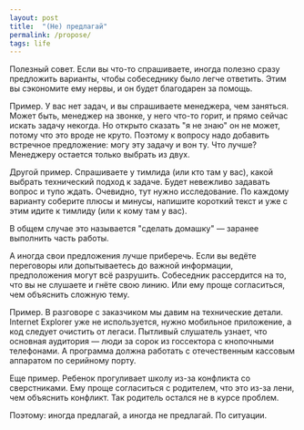 ```yaml
---
layout: post
title:  "(Не) предлагай"
permalink: /propose/
tags: life
---
```


Полезный совет. Если вы что-то спрашиваете, иногда полезно сразу предложить
варианты, чтобы собеседнику было легче ответить. Этим вы сэкономите ему нервы, и
он будет благодарен за помощь.

Пример. У вас нет задач, и вы спрашиваете менеджера, чем заняться. Может быть,
менеджер на звонке, у него что-то горит, и прямо сейчас искать задачу
некогда. Но открыто сказать "я не знаю" он не может, потому что это вроде не
круто. Поэтому к вопросу надо добавить встречное предложение: могу эту задачу и
вон ту. Что лучше? Менеджеру остается только выбрать из двух.

Другой пример. Спрашиваете у тимлида (или кто там у вас), какой выбрать
технический подход к задаче. Будет невежливо задавать вопрос и тупо
ждать. Очевидно, тут нужно исследование. По каждому варианту соберите плюсы и
минусы, напишите короткий текст и уже с этим идите к тимлиду (или к кому там у
вас).

В общем случае это называется "сделать домашку" — заранее выполнить часть
работы.

А иногда свои предложения лучше приберечь. Если вы ведёте переговоры или
допытываетесь до важной информации, предположения могут всё
разрушить. Собеседник рассердится на то, что вы не слушаете и гнёте свою
линию. Или ему проще согласиться, чем объяснить сложную тему.

Пример. В разговоре с заказчиком мы давим на технические детали. Internet
Explorer уже не используется, нужно мобильное приложение, а код следует очистить
от легаси. Пытливый слушатель узнает, что основная аудитория — люди за сорок из
госсектора с кнопочными телефонами. А программа должна работать с отечественным
кассовым аппаратом по серийному порту.

Еще пример. Ребенок прогуливает школу из-за конфликта со сверстниками. Ему проще
согласиться с родителем, что это из-за лени, чем объяснить конфликт. Так
родитель остался не в курсе проблем.

Поэтому: иногда предлагай, а иногда не предлагай. По ситуации.
